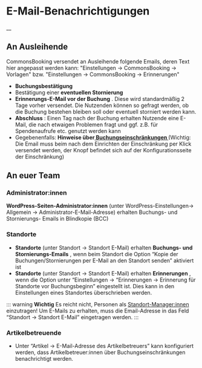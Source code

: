 #  E-Mail-Benachrichtigungen

__

##  An Ausleihende

CommonsBooking versendet an Ausleihende folgende Emails, deren Text hier
angepasst werden kann: "Einstellungen → CommonsBooking → Vorlagen" bzw.
"Einstellungen -> CommonsBooking -> Erinnerungen"

  * **Buchungsbestätigung**
  * Bestätigung einer **eventuellen Stornierung**
  * **Erinnerungs-E-Mail vor der Buchung** . Diese wird standardmäßig 2 Tage vorher versendet. Die Nutzenden können so gefragt werden, ob die Buchung bestehen bleiben soll oder eventuell storniert werden kann.
  * **Abschluss** : Einen Tag nach der Buchung erhalten Nutzende eine E-Mail, die nach etwaigen Problemen fragt und ggf. z.B. für Spendenaufrufe etc. genutzt werden kann
  * Gegebenenfalls: **Hinweise über[ Buchungseinschränkungen ](/dokumentation/erste-schritte/buchungseinschraenkungen-verwalten)** (Wichtig: Die Email muss beim nach dem Einrichten der Einschränkung per Klick versendet werden, der Knopf befindet sich auf der Konfigurationsseite der Einschränkung)

##  An euer Team

###  Administrator:innen

**WordPress-Seiten-Administrator:innen** (unter WordPress-Einstellungen→
Allgemein → Administrator-E-Mail-Adresse) erhalten Buchungs- und Stornierungs-
Emails in Blindkopie (BCC)

###  Standorte

  * **Standorte** (unter Standort → Standort E-Mail) erhalten **Buchungs- und Stornierungs-Emails** , wenn beim Standort die Option “Kopie der Buchungen/Stornierungen per E-Mail an den Standort senden” aktiviert ist
  * **Standorte** (unter Standort → Standort E-Mail) erhalten **Erinnerungen** , wenn die Option unter “Einstellungen → “Erinnerungen → Erinnerung für Standorte vor Buchungsbeginn” eingestellt ist. Dies kann in den Einstellungen eines Standortes überschrieben werden.

::: warning **Wichtig**
Es reicht nicht, Personen als [Standort-Manager:innen](/dokumentation/grundlagen/rechte-des-commonsbooking-manager) einzutragen! Um E-Mails zu erhalten, muss die Email-Adresse in das Feld “Standort → Standort E-Mail” eingetragen werden.
:::

###  Artikelbetreuende

  * Unter “Artikel → E-Mail-Adresse des Artikelbetreuers” kann konfiguriert werden, dass Artikelbetreuer:innen über Buchungseinschränkungen benachrichtigt werden.

